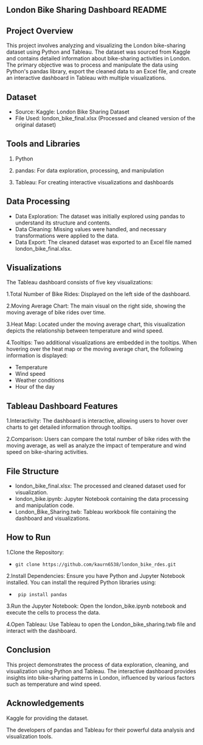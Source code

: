 ## London Bike Sharing Dashboard README
## Project Overview
This project involves analyzing and visualizing the London bike-sharing dataset using Python and Tableau. The dataset was sourced from Kaggle and contains detailed information about bike-sharing activities in London. The primary objective was to process and manipulate the data using Python's pandas library, export the cleaned data to an Excel file, and create an interactive dashboard in Tableau with multiple visualizations.

## Dataset
*    Source: Kaggle: London Bike Sharing Dataset
*    File Used: london_bike_final.xlsx (Processed and cleaned version of the original dataset)
  
## Tools and Libraries
1. Python
   
2. pandas: For data exploration, processing, and manipulation
   
3. Tableau: For creating interactive visualizations and dashboards
   
## Data Processing
*    Data Exploration: The dataset was initially explored using pandas to understand its structure and contents.
*    Data Cleaning: Missing values were handled, and necessary transformations were applied to the data.
*    Data Export: The cleaned dataset was exported to an Excel file named london_bike_final.xlsx.
  
## Visualizations
The Tableau dashboard consists of five key visualizations:

1.Total Number of Bike Rides: Displayed on the left side of the dashboard.

2.Moving Average Chart: The main visual on the right side, showing the moving average of bike rides over time.

3.Heat Map: Located under the moving average chart, this visualization depicts the relationship between temperature and wind speed.

4.Tooltips: Two additional visualizations are embedded in the tooltips. When hovering over the heat map or the moving average chart, the following information is displayed:
*    Temperature
*    Wind speed
*    Weather conditions
*    Hour of the day

## Tableau Dashboard Features
1.Interactivity: The dashboard is interactive, allowing users to hover over charts to get detailed information through tooltips.

2.Comparison: Users can compare the total number of bike rides with the moving average, as well as analyze the impact of temperature and wind speed on bike-sharing activities.

## File Structure
*    london_bike_final.xlsx: The processed and cleaned dataset used for visualization.
*    london_bike.ipynb: Jupyter Notebook containing the data processing and manipulation code.
*    London_Bike_Sharing.twb: Tableau workbook file containing the dashboard and visualizations.

## How to Run
1.Clone the Repository:

*     git clone https://github.com/kaurn6538/london_bike_rdes.git

2.Install Dependencies: Ensure you have Python and Jupyter Notebook installed. You can install the required Python libraries using:

*      pip install pandas

3.Run the Jupyter Notebook: Open the london_bike.ipynb notebook and execute the cells to process the data.
  
4.Open Tableau: Use Tableau to open the London_bike_sharing.twb file and interact with the dashboard.
  
## Conclusion
This project demonstrates the process of data exploration, cleaning, and visualization using Python and Tableau. The interactive dashboard provides insights into bike-sharing patterns in London, influenced by various factors such as temperature and wind speed.

## Acknowledgements
Kaggle for providing the dataset.

The developers of pandas and Tableau for their powerful data analysis and visualization tools.


